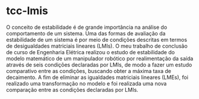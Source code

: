 # tcc-lmis

O conceito de estabilidade é de grande importância na análise do comportamento de um sistema. Uma das formas de avaliação da estabilidade de um sistema é por meio de condições descritas em termos de desigualdades matriciais lineares (LMIs). O meu trabalho de conclusão de curso de Engenharia Elétrica realizou o estudo de estabilidade do modelo matemático de um manipulador robótico por realimentação da saída através de seis condições declaradas por LMIs, de modo a fazer um estudo comparativo entre as condições, buscando obter a máxima taxa de decaimento. A fim de eliminar as igualdades matriciais lineares (LMEs), foi realizado uma transformação no modelo e foi realizada uma nova comparação entre as condições declaradas por LMIs.
